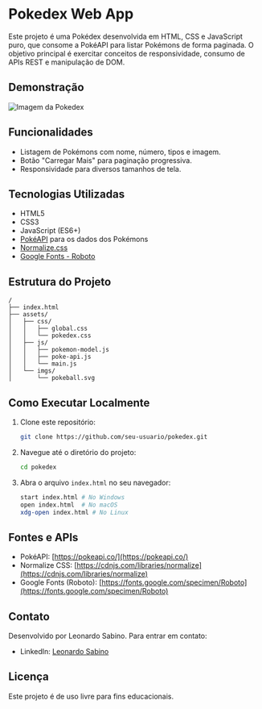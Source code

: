 # Pokedex Web App

Este projeto é uma Pokédex desenvolvida em HTML, CSS e JavaScript puro, que consome a PokéAPI para listar Pokémons de forma paginada. O objetivo principal é exercitar conceitos de responsividade, consumo de APIs REST e manipulação de DOM.

## Demonstração

![Imagem da Pokedex](https://raw.githubusercontent.com/PokeAPI/sprites/master/sprites/pokemon/1.png)

## Funcionalidades

- Listagem de Pokémons com nome, número, tipos e imagem.
- Botão "Carregar Mais" para paginação progressiva.
- Responsividade para diversos tamanhos de tela.

## Tecnologias Utilizadas

- HTML5
- CSS3
- JavaScript (ES6+)
- [PokéAPI](https://pokeapi.co/) para os dados dos Pokémons
- [Normalize.css](https://necolas.github.io/normalize.css/)
- [Google Fonts - Roboto](https://fonts.google.com/specimen/Roboto)

## Estrutura do Projeto

```
/
├── index.html
├── assets/
│   ├── css/
│   │   ├── global.css
│   │   └── pokedex.css
│   ├── js/
│   │   ├── pokemon-model.js
│   │   ├── poke-api.js
│   │   └── main.js
│   └── imgs/
│       └── pokeball.svg
```

## Como Executar Localmente

1. Clone este repositório:

   ```bash
   git clone https://github.com/seu-usuario/pokedex.git
   ```

2. Navegue até o diretório do projeto:

   ```bash
   cd pokedex
   ```

3. Abra o arquivo `index.html` no seu navegador:

   ```bash
   start index.html # No Windows
   open index.html  # No macOS
   xdg-open index.html # No Linux
   ```

## Fontes e APIs

- PokéAPI: [https://pokeapi.co/](https://pokeapi.co/)
- Normalize CSS: [https://cdnjs.com/libraries/normalize](https://cdnjs.com/libraries/normalize)
- Google Fonts (Roboto): [https://fonts.google.com/specimen/Roboto](https://fonts.google.com/specimen/Roboto)

## Contato

Desenvolvido por Leonardo Sabino. Para entrar em contato:

- LinkedIn: [Leonardo Sabino](https://www.linkedin.com/in/leonardo-sabino/)

## Licença

Este projeto é de uso livre para fins educacionais.
